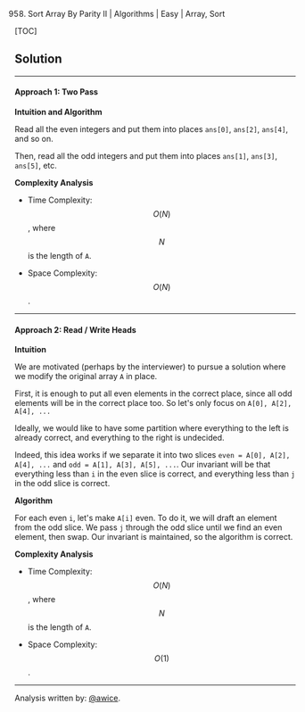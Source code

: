 958. Sort Array By Parity II | Algorithms | Easy | Array, Sort

[TOC]

## Solution
---
#### Approach 1: Two Pass

**Intuition and Algorithm**

Read all the even integers and put them into places `ans[0]`, `ans[2]`, `ans[4]`, and so on.

Then, read all the odd integers and put them into places `ans[1]`, `ans[3]`, `ans[5]`, etc.



**Complexity Analysis**

* Time Complexity:  $$O(N)$$, where $$N$$ is the length of `A`.

* Space Complexity:  $$O(N)$$.




---
#### Approach 2: Read / Write Heads

**Intuition**

We are motivated (perhaps by the interviewer) to pursue a solution where we modify the original array `A` in place.

First, it is enough to put all even elements in the correct place, since all odd elements will be in the correct place too.  So let's only focus on `A[0], A[2], A[4], ...`

Ideally, we would like to have some partition where everything to the left is already correct, and everything to the right is undecided.

Indeed, this idea works if we separate it into two slices `even = A[0], A[2], A[4], ...` and `odd = A[1], A[3], A[5], ...`.  Our invariant will be that everything less than `i` in the even slice is correct, and everything less than `j` in the odd slice is correct.

**Algorithm**

For each even `i`, let's make `A[i]` even.  To do it, we will draft an element from the odd slice.  We pass `j` through the odd slice until we find an even element, then swap.  Our invariant is maintained, so the algorithm is correct.



**Complexity Analysis**

* Time Complexity:  $$O(N)$$, where $$N$$ is the length of `A`.

* Space Complexity:  $$O(1)$$.




---


Analysis written by: [@awice](https://leetcode.com/awice).
